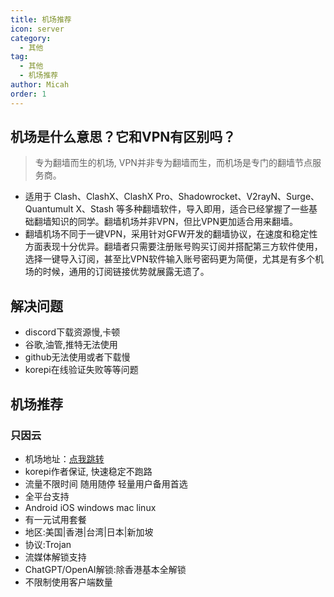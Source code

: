 ```yaml
---
title: 机场推荐
icon: server
category:
  - 其他
tag:
  - 其他
  - 机场推荐
author: Micah
order: 1
---
```


## 机场是什么意思？它和VPN有区别吗？

> 专为翻墙而生的机场,
> VPN并非专为翻墙而生，而机场是专门的翻墙节点服务商。

- 适用于 Clash、ClashX、ClashX Pro、Shadowrocket、V2rayN、Surge、Quantumult X、Stash
  等多种翻墙软件，导入即用，适合已经掌握了一些基础翻墙知识的同学。翻墙机场并非VPN，但比VPN更加适合用来翻墙。
- 翻墙机场不同于一键VPN，采用针对GFW开发的翻墙协议，在速度和稳定性方面表现十分优异。翻墙者只需要注册账号购买订阅并搭配第三方软件使用，选择一键导入订阅，甚至比VPN软件输入账号密码更为简便，尤其是有多个机场的时候，通用的订阅链接优势就展露无遗了。

## 解决问题
- discord下载资源慢,卡顿
- 谷歌,油管,推特无法使用
- github无法使用或者下载慢
- korepi在线验证失败等等问题

## 机场推荐

### 只因云

- 机场地址：[点我跳转](https://ji.korepi.com/)
- korepi作者保证, 快速稳定不跑路
- 流量不限时间 随用随停 轻量用户备用首选
- 全平台支持
- Android iOS windows mac linux
- 有一元试用套餐
- 地区:美国|香港|台湾|日本|新加坡
- 协议:Trojan
- 流媒体解锁支持
- ChatGPT/OpenAI解锁:除香港基本全解锁
- 不限制使用客户端数量
